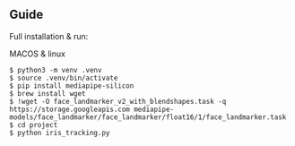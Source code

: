 ## Guide
Full installation & run:

MACOS & linux
```
$ python3 -m venv .venv
$ source .venv/bin/activate
$ pip install mediapipe-silicon
$ brew install wget
$ !wget -O face_landmarker_v2_with_blendshapes.task -q https://storage.googleapis.com mediapipe-models/face_landmarker/face_landmarker/float16/1/face_landmarker.task
$ cd project
$ python iris_tracking.py
```
